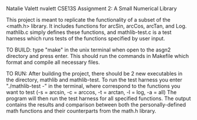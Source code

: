 Natalie Valett
nvalett
CSE13S Assignment 2: A Small Numerical Library


This project is meant to replicate the functionality of a subset of the <math.h> library. It includes functions for arcSin, arcCos, arcTan, and Log.
mathlib.c simply defines these functions, and mathlib-test.c is a test harness which runs tests of the functions specified by user input.

TO BUILD:
type "make" in the unix terminal when open to the asgn2 directory and press enter. This should run the commands in Makefile which format and compile all necessary files.

TO RUN:
After building the project, there should be 2 new executables in the directory, mathlib and mathlib-test. To run the test harness you enter "./mathlib-test -<options>" in the terminal, where <options> correspond to the functions you want to test (-s = arcsin, -c = arccos, -t = arctan, -l = log, -a = all)
The program will then run the test harness for all specified functions. The output contains the results and comparison between both the personally-defined math functions and their counterparts from the math.h library.
